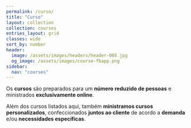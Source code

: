 ```yaml
---
permalink: /curso/
title: "Curso"
layout: collection
collection: courses
entries_layout: grid
classes: wide
sort_by: number
header:
  image: /assets/images/headers/header-005.jpg
  og_image: /assets/images/course-fbapp.png
sidebar:
  nav: "courses"
---
```


Os **cursos** são preparados para um **número reduzido de pessoas** e ministrados **exclusivamente online**.

Além dos cursos listados aqui, também **ministramos cursos personalizados**, confeccionados **juntos ao cliente** de acordo a **demanda** e/ou **necessidades específicas**.